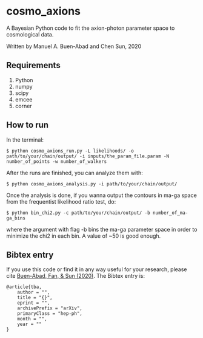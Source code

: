 # cosmo_axions
A Bayesian Python code to fit the axion-photon parameter space to cosmological data.

Written by Manuel A. Buen-Abad and Chen Sun, 2020

Requirements
-----------------------------------------

1. Python  
2. numpy  
3. scipy  
4. emcee  
5. corner  


How to run
-----------------------------------------

In the terminal:

	$ python cosmo_axions_run.py -L likelihoods/ -o path/to/your/chain/output/ -i inputs/the_param_file.param -N number_of_points -w number_of_walkers

After the runs are finished, you can analyze them with:

	$ python cosmo_axions_analysis.py -i path/to/your/chain/output/

Once the analysis is done, if you wanna output the contours in ma-ga space from the frequentist likelihood ratio test, do:

	$ python bin_chi2.py -c path/to/your/chain/output/ -b number_of_ma-ga_bins

where the argument with flag -b bins the ma-ga parameter space in order to minimize the chi2 in each bin. A value of ~50 is good enough.


Bibtex entry
-----------------------------------------

If you use this code or find it in any way useful for your research, please cite [Buen-Abad, Fan, & Sun (2020)](tba). The Bibtex entry is:

	@article{tba,
	    author = "",
	    title = "{}",
	    eprint = "",
	    archivePrefix = "arXiv",
	    primaryClass = "hep-ph",
	    month = "",
	    year = ""
	}
